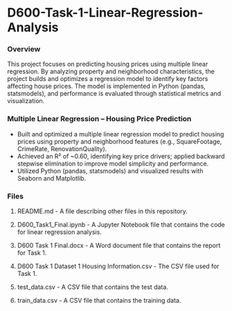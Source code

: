 # D600-Task-1-Linear-Regression-Analysis
### Overview
This project focuses on predicting housing prices using multiple linear regression. By analyzing property and neighborhood characteristics, the project builds and optimizes a regression model to identify key factors affecting house prices. The model is implemented in Python (pandas, statsmodels), and performance is evaluated through statistical metrics and visualization.

### Multiple Linear Regression – Housing Price Prediction
-	Built and optimized a multiple linear regression model to predict housing prices using property and neighborhood features (e.g., SquareFootage, CrimeRate, RenovationQuality).
-	Achieved an R² of ~0.60, identifying key price drivers; applied backward stepwise elimination to improve model simplicity and performance.
-	Utilized Python (pandas, statsmodels) and visualized results with Seaborn and Matplotlib.

### Files
1. README.md - A file describing other files in this repository.

2. D600_Task1_Final.ipynb - A Jupyter Notebook file that contains the code for linear regression analysis.

3. D600 Task 1 Final.docx - A Word document file that contains the report for Task 1.

4. D600 Task 1 Dataset 1 Housing Information.csv - The CSV file used for Task 1.

5. test_data.csv - A CSV file that contains the test data.

6. train_data.csv - A CSV file that contains the training data.
